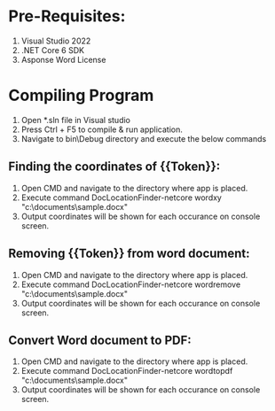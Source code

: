 # Pre-Requisites:
1. Visual Studio 2022
2. .NET Core 6 SDK
3. Asponse Word License

# Compiling Program
1. Open *.sln file in Visual studio
2. Press Ctrl + F5 to compile & run application.
3. Navigate to bin\Debug directory and execute the below commands 

## Finding the coordinates of {{Token}}:
1. Open CMD and navigate to the directory where app is placed.
2. Execute command
DocLocationFinder-netcore wordxy "c:\documents\sample.docx"
3. Output coordinates will be shown for each occurance on console screen.

## Removing {{Token}} from word document:
1. Open CMD and navigate to the directory where app is placed.
2. Execute command
DocLocationFinder-netcore wordremove "c:\documents\sample.docx"
3. Output coordinates will be shown for each occurance on console screen.

## Convert Word document to PDF:
1. Open CMD and navigate to the directory where app is placed.
2. Execute command
DocLocationFinder-netcore wordtopdf "c:\documents\sample.docx"
3. Output coordinates will be shown for each occurance on console screen.
